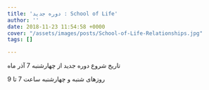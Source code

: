 ```yaml
---
title: 'دوره جدید : School of Life'
author: ''
date: 2018-11-23 11:54:58 +0000
cover: "/assets/images/posts/School-of-Life-Relationships.jpg"
tags: []

---
```

تاریخ شروع دوره جدید از چهارشنبه 7 آذر ماه 

روزهای شنبه و چهارشنبه ساعت 7 تا 9